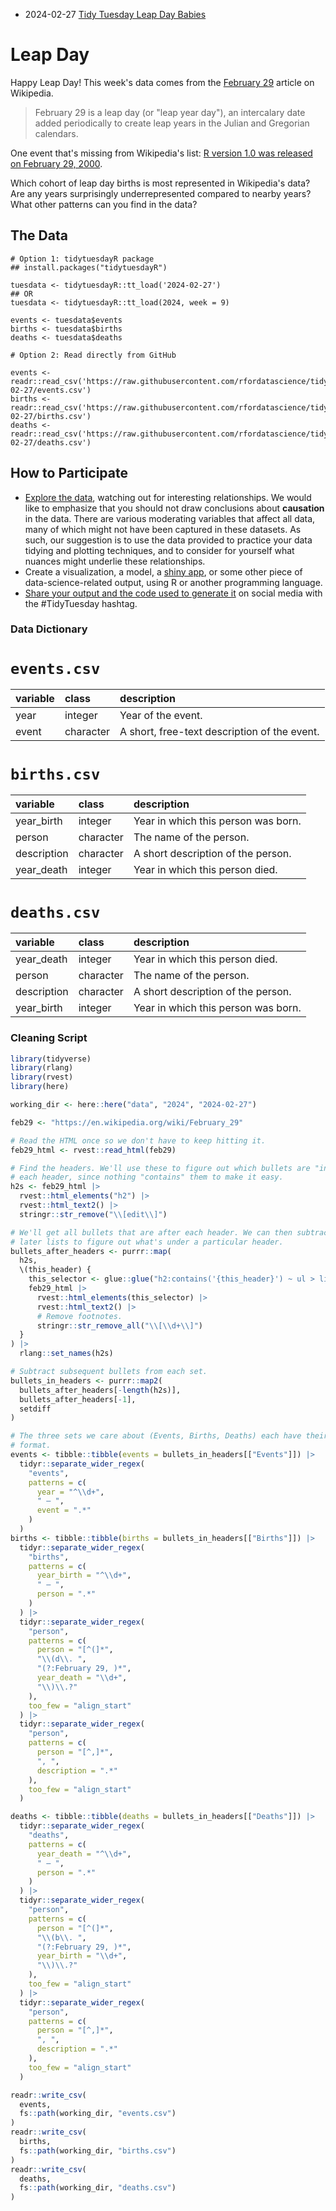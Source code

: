 * 2024-02-27 [Tidy Tuesday Leap Day Babies](https://hardin47.github.io/TidyTuesday/2024-02-27/leapday.html)


# Leap Day

Happy Leap Day! This week's data comes from the [February 29](https://en.wikipedia.org/wiki/February_29) article on Wikipedia.

> February 29 is a leap day (or "leap year day"), an intercalary date added periodically to create leap years in the Julian and Gregorian calendars.

One event that's missing from Wikipedia's list: [R version 1.0 was released on February 29, 2000](https://en.wikipedia.org/wiki/R_(programming_language)#History).

Which cohort of leap day births is most represented in Wikipedia's data? Are any years surprisingly underrepresented compared to nearby years? What other patterns can you find in the data?

## The Data

```{r}
# Option 1: tidytuesdayR package 
## install.packages("tidytuesdayR")

tuesdata <- tidytuesdayR::tt_load('2024-02-27')
## OR
tuesdata <- tidytuesdayR::tt_load(2024, week = 9)

events <- tuesdata$events
births <- tuesdata$births
deaths <- tuesdata$deaths

# Option 2: Read directly from GitHub

events <- readr::read_csv('https://raw.githubusercontent.com/rfordatascience/tidytuesday/master/data/2024/2024-02-27/events.csv')
births <- readr::read_csv('https://raw.githubusercontent.com/rfordatascience/tidytuesday/master/data/2024/2024-02-27/births.csv')
deaths <- readr::read_csv('https://raw.githubusercontent.com/rfordatascience/tidytuesday/master/data/2024/2024-02-27/deaths.csv')
```

## How to Participate

- [Explore the data](https://r4ds.hadley.nz/), watching out for interesting relationships. We would like to emphasize that you should not draw conclusions about **causation** in the data. There are various moderating variables that affect all data, many of which might not have been captured in these datasets. As such, our suggestion is to use the data provided to practice your data tidying and plotting techniques, and to consider for yourself what nuances might underlie these relationships.
- Create a visualization, a model, a [shiny app](https://shiny.posit.co/), or some other piece of data-science-related output, using R or another programming language.
- [Share your output and the code used to generate it](../../../sharing.md) on social media with the #TidyTuesday hashtag.

### Data Dictionary

# `events.csv`

|variable |class     |description |
|:--------|:---------|:-----------|
|year     |integer   |Year of the event. |
|event    |character |A short, free-text description of the event. |

# `births.csv`

|variable    |class     |description |
|:-----------|:---------|:-----------|
|year_birth  |integer   |Year in which this person was born. |
|person      |character |The name of the person. |
|description |character |A short description of the person. |
|year_death  |integer   |Year in which this person died. |

# `deaths.csv`

|variable    |class     |description |
|:-----------|:---------|:-----------|
|year_death  |integer   |Year in which this person died. |
|person      |character |The name of the person. |
|description |character |A short description of the person. |
|year_birth  |integer   |Year in which this person was born. |

### Cleaning Script

``` r
library(tidyverse)
library(rlang)
library(rvest)
library(here)

working_dir <- here::here("data", "2024", "2024-02-27")

feb29 <- "https://en.wikipedia.org/wiki/February_29"

# Read the HTML once so we don't have to keep hitting it.
feb29_html <- rvest::read_html(feb29)

# Find the headers. We'll use these to figure out which bullets are "inside"
# each header, since nothing "contains" them to make it easy.
h2s <- feb29_html |> 
  rvest::html_elements("h2") |> 
  rvest::html_text2() |> 
  stringr::str_remove("\\[edit\\]")

# We'll get all bullets that are after each header. We can then subtract out
# later lists to figure out what's under a particular header.
bullets_after_headers <- purrr::map(
  h2s,
  \(this_header) {
    this_selector <- glue::glue("h2:contains('{this_header}') ~ ul > li")
    feb29_html |> 
      rvest::html_elements(this_selector) |> 
      rvest::html_text2() |> 
      # Remove footnotes.
      stringr::str_remove_all("\\[\\d+\\]")
  }
) |> 
  rlang::set_names(h2s)

# Subtract subsequent bullets from each set.
bullets_in_headers <- purrr::map2(
  bullets_after_headers[-length(h2s)],
  bullets_after_headers[-1],
  setdiff
)

# The three sets we care about (Events, Births, Deaths) each have their own
# format.
events <- tibble::tibble(events = bullets_in_headers[["Events"]]) |> 
  tidyr::separate_wider_regex(
    "events",
    patterns = c(
      year = "^\\d+",
      " – ",
      event = ".*"
    )
  )
births <- tibble::tibble(births = bullets_in_headers[["Births"]]) |> 
  tidyr::separate_wider_regex(
    "births",
    patterns = c(
      year_birth = "^\\d+",
      " – ",
      person = ".*"
    )
  ) |> 
  tidyr::separate_wider_regex(
    "person",
    patterns = c(
      person = "[^(]*",
      "\\(d\\. ",
      "(?:February 29, )*",
      year_death = "\\d+",
      "\\)\\.?"
    ),
    too_few = "align_start"
  ) |> 
  tidyr::separate_wider_regex(
    "person",
    patterns = c(
      person = "[^,]*",
      ", ",
      description = ".*"
    ),
    too_few = "align_start"
  )

deaths <- tibble::tibble(deaths = bullets_in_headers[["Deaths"]]) |> 
  tidyr::separate_wider_regex(
    "deaths",
    patterns = c(
      year_death = "^\\d+",
      " – ",
      person = ".*"
    )
  ) |> 
  tidyr::separate_wider_regex(
    "person",
    patterns = c(
      person = "[^(]*",
      "\\(b\\. ",
      "(?:February 29, )*",
      year_birth = "\\d+",
      "\\)\\.?"
    ),
    too_few = "align_start"
  ) |> 
  tidyr::separate_wider_regex(
    "person",
    patterns = c(
      person = "[^,]*",
      ", ",
      description = ".*"
    ),
    too_few = "align_start"
  )

readr::write_csv(
  events,
  fs::path(working_dir, "events.csv")
)
readr::write_csv(
  births,
  fs::path(working_dir, "births.csv")
)
readr::write_csv(
  deaths,
  fs::path(working_dir, "deaths.csv")
)
```